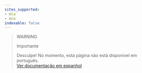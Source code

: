 ```yaml
---
sites_supported:
- mla
- mco
indexable: false
---
```



<!-- -->
> WARNING
>
> Importante
>
> Desculpe! No momento, esta página não está disponível em português.<br>
> [Ver documentação em espanhol](https://www.mercadopago[FAKER][URL][DOMAIN/developers/es/guides/plugins/unofficial/vtex-gateway)


